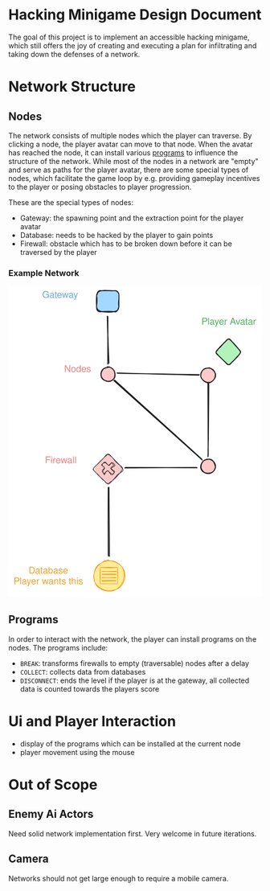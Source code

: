 # Hacking Minigame Design Document

The goal of this project is to implement an accessible hacking minigame, which still offers the joy of creating and executing a plan for infiltrating and taking down the defenses of a network.

# Network Structure
## Nodes
The network consists of multiple nodes which the player can traverse. By clicking a node, the player avatar can move to that node. When the avatar has reached the node, it can install various [programs](#Programs) to influence the structure of the network. While most of the nodes in a network are "empty" and serve as paths for the player avatar, there are some special types of nodes, which facilitate the game loop by e.g. providing gameplay incentives to the player or posing obstacles to player progression.

These are the special types of nodes:
- Gateway: the spawning point and the extraction point for the player avatar
- Database: needs to be hacked by the player to gain points
- Firewall: obstacle which has to be broken down before it can be traversed by the player

### Example Network
![Example Network](Example%20Network.svg)

## Programs
In order to interact with the network, the player can install programs on the nodes.
The programs include:
- `BREAK`: transforms firewalls to empty (traversable) nodes after a delay
- `COLLECT`: collects data from databases
- `DISCONNECT`: ends the level if the player is at the gateway, all collected data is counted towards the players score

# Ui and Player Interaction
- display of the programs which can be installed at the current node
- player movement using the mouse

# Out of Scope
## Enemy Ai Actors
Need solid network implementation first. Very welcome in future iterations.
## Camera
Networks should not get large enough to require a mobile camera.
